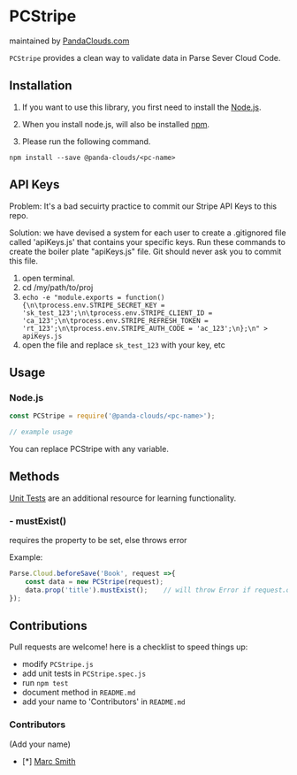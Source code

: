 
PCStripe
=========
maintained by [PandaClouds.com](https://pandaclouds.com)

`PCStripe` provides a clean way to validate data in Parse Sever Cloud Code.


Installation
------------

1. If you want to use this library, you first need to install the [Node.js](https://nodejs.org/en/).

2. When you install node.js, will also be installed [npm](https://www.npmjs.com/).

3. Please run the following command.

```
npm install --save @panda-clouds/<pc-name>
```

API Keys
----
Problem:
It's a bad secuirty practice to commit our Stripe API Keys to this repo.

Solution:
we have devised a system for each user to create a .gitignored file called 'apiKeys.js' that contains your specific keys.
Run these commands to create the boiler plate "apiKeys.js" file.
Git should never ask you to commit this file.

1. open terminal.
2. cd /my/path/to/proj
3. `echo -e "module.exports = function() {\n\tprocess.env.STRIPE_SECRET_KEY = 'sk_test_123';\n\tprocess.env.STRIPE_CLIENT_ID = 'ca_123';\n\tprocess.env.STRIPE_REFRESH_TOKEN = 'rt_123';\n\tprocess.env.STRIPE_AUTH_CODE = 'ac_123';\n};\n" > apiKeys.js`
4. open the file and replace `sk_test_123` with your key, etc



Usage
-----

### Node.js

```javascript
const PCStripe = require('@panda-clouds/<pc-name>');

// example usage

```

You can replace PCStripe with any variable.


Methods
-------

[Unit Tests] are an additional resource for learning functionality.

### - mustExist()

requires the property to be set,
else throws error

Example:

```javascript
Parse.Cloud.beforeSave('Book', request =>{
	const data = new PCStripe(request);
	data.prop('title').mustExist();    // will throw Error if request.object.get('title') doesn't exist
});
```



Contributions
-------------

Pull requests are welcome! here is a checklist to speed things up:

- modify `PCStripe.js`
- add unit tests in `PCStripe.spec.js`
- run `npm test`
- document method in `README.md`
- add your name to 'Contributors' in `README.md`


### Contributors

(Add your name)

- [*] [Marc Smith](https://github.com/mrmarcsmith)


[Unit Tests]: https://github.com/panda-clouds/string/blob/master/spec/PCStripe.spec.js
